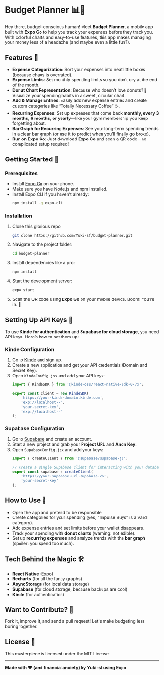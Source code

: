 # Budget Planner 📊💸

Hey there, budget-conscious human! Meet **Budget Planner**, a mobile app built with **Expo Go** to help you track your expenses before they track you. With colorful charts and easy-to-use features, this app makes managing your money less of a headache (and maybe even a little fun?).

## Features 🌟

- **Expense Categorization**: Sort your expenses into neat little boxes (because chaos is overrated).
- **Expense Limits**: Set monthly spending limits so you don’t cry at the end of the month.
- **Donut Chart Representation**: Because who doesn’t love donuts? 🍩 Visualize your spending habits in a sweet, circular chart.
- **Add & Manage Entries**: Easily add new expense entries and create custom categories like “Totally Necessary Coffee” ☕.
- **Recurring Expenses**: Set up expenses that come back **monthly, every 3 months, 6 months, or yearly**—like your gym membership you keep forgetting about.
- **Bar Graph for Recurring Expenses**: See your long-term spending trends in a clear bar graph (or use it to predict when you’ll finally go broke).
- **Run on Expo Go**: Just download **Expo Go** and scan a QR code—no complicated setup required!

## Getting Started 🚀

### Prerequisites
- Install [Expo Go](https://expo.dev/client) on your phone.
- Make sure you have Node.js and npm installed.
- Install Expo CLI if you haven’t already:
  ```sh
  npm install -g expo-cli
  ```

### Installation
1. Clone this glorious repo:
   ```sh
   git clone https://github.com/Yuki-sf/budget-planner.git
   ```
2. Navigate to the project folder:
   ```sh
   cd budget-planner
   ```
3. Install dependencies like a pro:
   ```sh
   npm install
   ```
4. Start the development server:
   ```sh
   expo start
   ```
5. Scan the QR code using **Expo Go** on your mobile device. Boom! You’re in. 🎉

## Setting Up API Keys 🔑
To use **Kinde for authentication** and **Supabase for cloud storage**, you need API keys. Here’s how to set them up:

### Kinde Configuration
1. Go to [Kinde](https://kinde.com) and sign up.
2. Create a new application and get your API credentials (Domain and Secret Key).
3. Open `KindeConfig.jsx` and add your API keys:
   ```js
   import { KindeSDK } from '@kinde-oss/react-native-sdk-0-7x';

   export const client = new KindeSDK(
       'https://your-kinde-domain.kinde.com', 
       'exp://localhost--', 
       'your-secret-key', 
       'exp://localhost--'
   );
   ```

### Supabase Configuration
1. Go to [Supabase](https://supabase.com) and create an account.
2. Start a new project and grab your **Project URL** and **Anon Key**.
3. Open `SupabaseConfig.jsx` and add your keys:
   ```js
   import { createClient } from '@supabase/supabase-js';

   // Create a single Supabase client for interacting with your database
   export const supabase = createClient(
       'https://your-supabase-url.supabase.co', 
       'your-secret-key'
   );
   ```

## How to Use 🧐
- Open the app and pretend to be responsible.
- Create categories for your spending (yes, “Impulse Buys” is a valid category).
- Add expense entries and set limits before your wallet disappears.
- Track your spending with **donut charts** (warning: not edible).
- Set up **recurring expenses** and analyze trends with the **bar graph** (spoiler: you spend too much).

## Tech Behind the Magic 🛠️
- **React Native** (Expo)
- **Recharts** (for all the fancy graphs)
- **AsyncStorage** (for local data storage)
- **Supabase** (for cloud storage, because backups are cool)
- **Kinde** (for authentication)

## Want to Contribute? 🤝
Fork it, improve it, and send a pull request! Let's make budgeting less boring together.

## License 📜
This masterpiece is licensed under the MIT License. 

---
**Made with ❤️ (and financial anxiety) by Yuki-sf using Expo**

